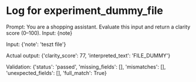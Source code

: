 # Log for experiment_dummy_file

Prompt: You are a shopping assistant.
Evaluate this input and return a clarity score (0–100).
Input: {note}


Input: {'note': 'teszt file'}

Actual output: {'clarity_score': 77, 'interpreted_text': 'FILE_DUMMY'}

Validation: {'status': 'passed', 'missing_fields': [], 'mismatches': [], 'unexpected_fields': [], 'full_match': True}
